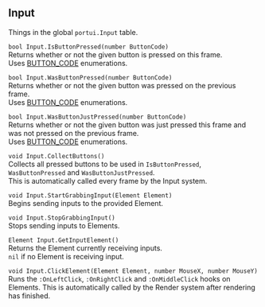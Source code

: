 ## Input
Things in the global `portui.Input` table.

`bool Input.IsButtonPressed(number ButtonCode)` \
Returns whether or not the given button is pressed on this frame. \
Uses [BUTTON_CODE](https://gmodwiki.com/Enums/BUTTON_CODE) enumerations.

`bool Input.WasButtonPressed(number ButtonCode)` \
Returns whether or not the given button was pressed on the previous frame. \
Uses [BUTTON_CODE](https://gmodwiki.com/Enums/BUTTON_CODE) enumerations.

`bool Input.WasButtonJustPressed(number ButtonCode)` \
Returns whether or not the given button was just pressed this frame and was not pressed on the previous frame. \
Uses [BUTTON_CODE](https://gmodwiki.com/Enums/BUTTON_CODE) enumerations.

`void Input.CollectButtons()` \
Collects all pressed buttons to be used in `IsButtonPressed`, `WasButtonPressed` and `WasButtonJustPressed`. \
This is automatically called every frame by the Input system.

`void Input.StartGrabbingInput(Element Element)` \
Begins sending inputs to the provided Element.

`void Input.StopGrabbingInput()` \
Stops sending inputs to Elements.

`Element Input.GetInputElement()` \
Returns the Element currently receiving inputs. \
`nil` if no Element is receiving input.

`void Input.ClickElement(Element Element, number MouseX, number MouseY)` \
Runs the `:OnLeftClick`, `:OnRightClick` and `:OnMiddleClick` hooks on Elements.
This is automatically called by the Render system after rendering has finished.
